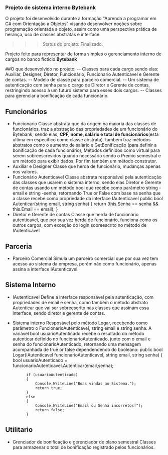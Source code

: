 ### Projeto de sistema interno Bytebank
O projeto foi desenvolvido durante a formação "Aprenda a programar em C# com Orientação a Objetos" visando desenvolver noções sobre programação orientada a objeto, assim como uma perspectiva prática de herança, uso de classes abstratas e interface.

>>> Status do projeto: Finalizado.

Projeto feito para representar de forma simples o gerenciamento interno de cargos no banco fícticio **Bytebank**

##O que desenvolvido no projeto:
-- Classes para cada cargo sendo elas: Auxiliar, Designer, Diretor, Funcionário, Funcionario Autenticavel e Gerente de contas.
-- Modelo de classe para parceiro comercial.
-- Um sistema de autenticação com senha para o cargo de Diretor e Gerente de contas, restringindo acesso á um futuro sistema para esses dois cargos.
-- Classes para gerenciar a bonificação de cada funcionário.

Funcionários
-------------
- Funcionario
Classe abstrata que da origem na maioria das classes de funcionários, traz a abstração das propriedades de um funcionário do Bytebank, sendo elas, **CPF, nome, salário e total de funcionários**(esta ultima em específico como classe abstrata). também traz métodos abstratos como o aumento de salário e GetBonificação (para definir a bonificação de cada funcionário); Métodos definidos como virtual para serem sobreescrevidos quando necessário sendo o Premio semestral e um método para exibir dados. Por fim também um método construtor.
- Auxiliar e Designer
Classe que herda de funcionário, mudanças apenas nos valores.
- Funcionário Autenticavel
Classe abstrata responsável pela autenticação das classes que usarem o sistema interno, sendo elas Diretor e Gerente de contas usando um método bool que recebe como parâmetro string -email e string -senha, retornando True or False com base na senha que a classe recebe como propriedade da interface IAutenticavel
        public bool Autenticar(string email, string senha)
        {
            return (this.Senha == senha && this.Email == email);
        }
- Diretor e Gerente de contas
Classe que herda de funcionário autenticavel, que por sua vez herda de funcionário, funciona como os outros cargos, com exceção do login sobreescrito no método de IAutenticavel


Parceria
-------------
- Parceiro Comercial
Simula um parceiro comercial que por sua vez tem acesso ao sistema da empresa, porém não como funcionário, apenas assina a interface IAutenticavel.


Sistema Interno
-------------
- IAutenticavel
Define a interface responsável pela autenticação, com propriedades de email e senha, como também o método abstrato Autenticar que vai ser sobreescrito nas classes que assinam essa interface, sendo diretor e gerente de contas.
- Sistema interno
Resposável pelo método Logar, recebendo como parâmetro o FuncionarioAutenticavel, string email e string senha. A variável bool usuarioAutenticado recebe o resultado do método autenticar definido no funcionarioAutenticado, junto com o email e senha do funcionarioAutenticado, retornando uma mensagem acompanhada de true or false dependendendo do booleano:
        public bool Logar(IAutenticavel funcionarioAutenticavel, string email, string senha)
        {
            bool usuarioAutenticado = funcionarioAutenticavel.Autenticar(email,senha);

            if (usuarioAutenticado)
            {
                Console.WriteLine("Boas vindas ao Sistema.");
                return true;
            }
            else
            {
                Console.WriteLine("Email ou Senha incorretos!");
                return false;
            }


Utilitario
-------------
- Grenciador de bonificação e gerenciador de plano semestral
Classes para armazenar o total de bonificação registrado pelos funcionários.
